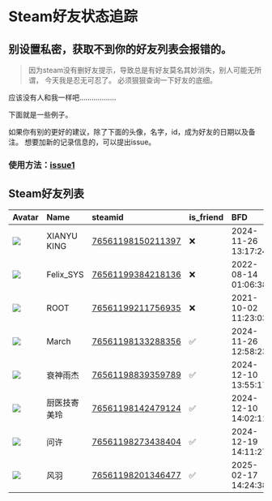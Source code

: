 # Steam好友状态追踪
## 别设置私密，获取不到你的好友列表会报错的。

> 因为steam没有删好友提示，导致总是有好友莫名其妙消失，别人可能无所谓，
> 今天我是忍无可忍了。 必须狠狠查询一下好友的底细。

应该没有人和我一样吧………………

下面就是一些例子。

如果你有别的更好的建议，除了下面的头像，名字，id，成为好友的日期以及备注。 想要加新的记录信息的，可以提出issue。

### 使用方法：[issue1](https://github.com/systemannounce/SteamFriends/issues/1)

## Steam好友列表

| Avatar                                                                            | Name          | steamid                                                                     | is_friend   | BFD                 | Remark   | removed_time        |
|:----------------------------------------------------------------------------------|:--------------|:----------------------------------------------------------------------------|:------------|:--------------------|:---------|:--------------------|
| ![](https://avatars.steamstatic.com/9fba6d04f808674518db981bf052fc5e8df2545a.jpg) | XIANYU   KING | [76561198150211397](https://steamcommunity.com/profiles/76561198150211397/) | ❌           | 2024-11-26 13:17:24 |          | 2024-12-06 09:47:00 |
| ![](https://avatars.steamstatic.com/d41abd4be0b3769e1919802da758591a11639b13.jpg) | Felix_SYS     | [76561199384218136](https://steamcommunity.com/profiles/76561199384218136/) | ❌           | 2022-08-14 01:06:38 |          | 2024-11-29 20:54:10 |
| ![](https://avatars.steamstatic.com/ef15d4fa577672454e11c4dc5fbfa9fc71722ede.jpg) | ROOT          | [76561199211756935](https://steamcommunity.com/profiles/76561199211756935/) | ❌           | 2021-10-02 11:23:03 |          | 2024-11-29 20:54:10 |
| ![](https://avatars.steamstatic.com/9e0d689efcf4c9245fb119ebedd784e79c854eac.jpg) | March         | [76561198133288356](https://steamcommunity.com/profiles/76561198133288356/) | ✅           | 2024-11-26 12:58:23 |          |                     |
| ![](https://avatars.steamstatic.com/797e17f3686dec7d03d000c9686d94c8a9386687.jpg) | 衰神雨杰          | [76561198839359789](https://steamcommunity.com/profiles/76561198839359789/) | ✅           | 2024-12-10 13:55:17 |          |                     |
| ![](https://avatars.steamstatic.com/90f7293d80c984c9a13503f8c97cd76c459615ea.jpg) | 厨医技寄美玲        | [76561198142479124](https://steamcommunity.com/profiles/76561198142479124/) | ✅           | 2024-12-10 14:02:11 |          |                     |
| ![](https://avatars.steamstatic.com/7085cf4ab96dcdfcce5c28e0b19b8e8e193d48b6.jpg) | 问许            | [76561198273438404](https://steamcommunity.com/profiles/76561198273438404/) | ✅           | 2024-12-19 14:11:27 |          |                     |
| ![](https://avatars.steamstatic.com/bf9abd93505f41aa76263dfba769570c599a0bbf.jpg) | 风羽            | [76561198201346477](https://steamcommunity.com/profiles/76561198201346477/) | ✅           | 2025-02-17 14:24:38 |          |                     |